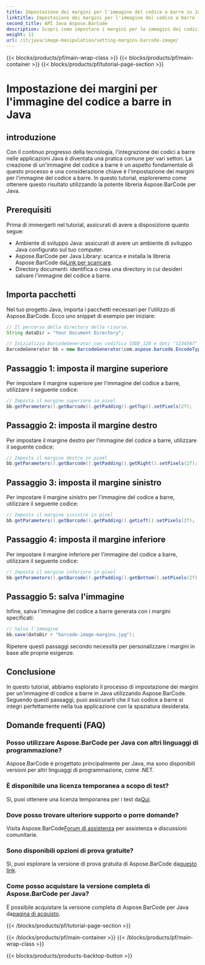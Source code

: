 ```yaml
---
title: Impostazione dei margini per l'immagine del codice a barre in Java
linktitle: Impostazione dei margini per l'immagine del codice a barre
second_title: API Java Aspose.BarCode
description: Scopri come impostare i margini per le immagini dei codici a barre in Java utilizzando Aspose.BarCode. Personalizza la spaziatura per una perfetta integrazione nella tua applicazione
weight: 11
url: /it/java/image-manipulation/setting-margins-barcode-image/
---
```


{{< blocks/products/pf/main-wrap-class >}}
{{< blocks/products/pf/main-container >}}
{{< blocks/products/pf/tutorial-page-section >}}

# Impostazione dei margini per l'immagine del codice a barre in Java


## introduzione

Con il continuo progresso della tecnologia, l'integrazione dei codici a barre nelle applicazioni Java è diventata una pratica comune per vari settori. La creazione di un'immagine del codice a barre è un aspetto fondamentale di questo processo e una considerazione chiave è l'impostazione dei margini per l'immagine del codice a barre. In questo tutorial, esploreremo come ottenere questo risultato utilizzando la potente libreria Aspose.BarCode per Java.

## Prerequisiti

Prima di immergerti nel tutorial, assicurati di avere a disposizione quanto segue:

- Ambiente di sviluppo Java: assicurati di avere un ambiente di sviluppo Java configurato sul tuo computer.
-  Aspose.BarCode per Java Library: scarica e installa la libreria Aspose.BarCode da[Link per scaricare](https://releases.aspose.com/barcode/java/).
- Directory documenti: identifica o crea una directory in cui desideri salvare l'immagine del codice a barre.

## Importa pacchetti

Nel tuo progetto Java, importa i pacchetti necessari per l'utilizzo di Aspose.BarCode. Ecco uno snippet di esempio per iniziare:

```java
// Il percorso della directory delle risorse.
String dataDir = "Your Document Directory";

// Inizializza BarcodeGenerator con codifica CODE_128 e dati "1234567"
BarcodeGenerator bb = new BarcodeGenerator(com.aspose.barcode.EncodeTypes.CODE_128, "1234567");
```

## Passaggio 1: imposta il margine superiore

Per impostare il margine superiore per l'immagine del codice a barre, utilizzare il seguente codice:

```java
// Imposta il margine superiore in pixel
bb.getParameters().getBarcode().getPadding().getTop().setPixels(2f);
```

## Passaggio 2: imposta il margine destro

Per impostare il margine destro per l'immagine del codice a barre, utilizzare il seguente codice:

```java
// Imposta il margine destro in pixel
bb.getParameters().getBarcode().getPadding().getRight().setPixels(2f);
```

## Passaggio 3: imposta il margine sinistro

Per impostare il margine sinistro per l'immagine del codice a barre, utilizzare il seguente codice:

```java
// Imposta il margine sinistro in pixel
bb.getParameters().getBarcode().getPadding().getLeft().setPixels(2f);
```

## Passaggio 4: imposta il margine inferiore

Per impostare il margine inferiore per l'immagine del codice a barre, utilizzare il seguente codice:

```java
// Imposta il margine inferiore in pixel
bb.getParameters().getBarcode().getPadding().getBottom().setPixels(2f);
```

## Passaggio 5: salva l'immagine

Infine, salva l'immagine del codice a barre generata con i margini specificati:

```java
// Salva l'immagine
bb.save(dataDir + "barcode-image-margins.jpg");
```

Ripetere questi passaggi secondo necessità per personalizzare i margini in base alle proprie esigenze.

## Conclusione

In questo tutorial, abbiamo esplorato il processo di impostazione dei margini per un'immagine di codice a barre in Java utilizzando Aspose.BarCode. Seguendo questi passaggi, puoi assicurarti che il tuo codice a barre si integri perfettamente nella tua applicazione con la spaziatura desiderata.

## Domande frequenti (FAQ)

### Posso utilizzare Aspose.BarCode per Java con altri linguaggi di programmazione?
Aspose.BarCode è progettato principalmente per Java, ma sono disponibili versioni per altri linguaggi di programmazione, come .NET.

### È disponibile una licenza temporanea a scopo di test?
 Sì, puoi ottenere una licenza temporanea per i test da[Qui](https://purchase.aspose.com/temporary-license/).

### Dove posso trovare ulteriore supporto o porre domande?
 Visita Aspose.BarCode[Forum di assistenza](https://forum.aspose.com/c/barcode/13) per assistenza e discussioni comunitarie.

### Sono disponibili opzioni di prova gratuite?
 Sì, puoi esplorare la versione di prova gratuita di Aspose.BarCode da[questo link](https://releases.aspose.com/).

### Come posso acquistare la versione completa di Aspose.BarCode per Java?
 È possibile acquistare la versione completa di Aspose.BarCode per Java da[pagina di acquisto](https://purchase.aspose.com/buy).

{{< /blocks/products/pf/tutorial-page-section >}}

{{< /blocks/products/pf/main-container >}}
{{< /blocks/products/pf/main-wrap-class >}}

{{< blocks/products/products-backtop-button >}}
